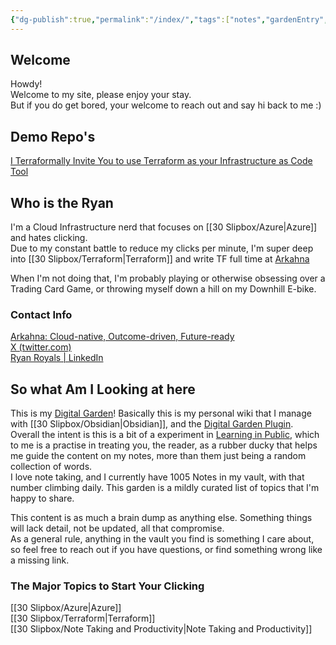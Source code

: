 ```yaml
---
{"dg-publish":true,"permalink":"/index/","tags":["notes","gardenEntry","gardenEntry","gardenEntry"]}
---
```



## Welcome

Howdy!  
Welcome to my site, please enjoy your stay.  
But if you do get bored, your welcome to reach out and say hi back to me :)  

## Demo Repo's

[I Terraformally Invite You to use Terraform as your Infrastructure as Code Tool](https://github.com/ryan-royals/itfiytytayiact-tf-demo)

## Who is the Ryan

I'm a Cloud Infrastructure nerd that focuses on [[30 Slipbox/Azure\|Azure]] and hates clicking.  
Due to my constant battle to reduce my clicks per minute, I'm super deep into [[30 Slipbox/Terraform\|Terraform]] and write TF full time at [Arkahna](https://arkahna.io/)

When I'm not doing that, I'm probably playing or otherwise obsessing over a Trading Card Game, or throwing myself down a hill on my Downhill E-bike.

### Contact Info

[Arkahna: Cloud-native, Outcome-driven, Future-ready](https://arkahna.io/)  
[X (twitter.com)](https://twitter.com/RyanRRoyals)  
[Ryan Royals | LinkedIn](https://www.linkedin.com/in/ryan-royals-17785b148/)

## So what Am I Looking at here

This is my [Digital Garden](https://maggieappleton.com/garden-history)! Basically this is my personal wiki that I manage with [[30 Slipbox/Obsidian\|Obsidian]], and the [Digital Garden Plugin](https://dg-docs.ole.dev/).  
Overall the intent is this is a bit of a experiment in [Learning in Public](https://medium.com/my-learning-journal/why-you-should-learn-in-public-4fd3a6239549), which to me is a practise in treating you, the reader, as a rubber ducky that helps me guide the content on my notes, more than them just being a random collection of words.  
I love note taking, and I currently have 1005 Notes in my vault, with that number climbing daily. This garden is a mildly curated list of topics that I'm happy to share.

This content is as much a brain dump as anything else. Something things will lack detail, not be updated, all that compromise.  
As a general rule, anything in the vault you find is something I care about, so feel free to reach out if you have questions, or find something wrong like a missing link.

### The Major Topics to Start Your Clicking

[[30 Slipbox/Azure\|Azure]]  
[[30 Slipbox/Terraform\|Terraform]]  
[[30 Slipbox/Note Taking and Productivity\|Note Taking and Productivity]]
